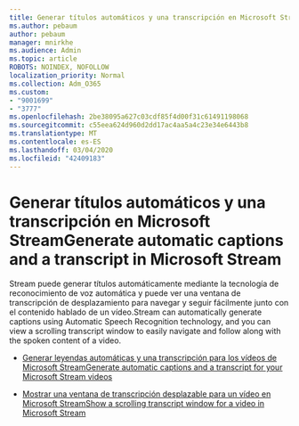 ```yaml
---
title: Generar títulos automáticos y una transcripción en Microsoft Stream
ms.author: pebaum
author: pebaum
manager: mnirkhe
ms.audience: Admin
ms.topic: article
ROBOTS: NOINDEX, NOFOLLOW
localization_priority: Normal
ms.collection: Adm_O365
ms.custom:
- "9001699"
- "3777"
ms.openlocfilehash: 2be38095a627c03cdf85f4d00f31c61491198068
ms.sourcegitcommit: c55eea624d960d2dd17ac4aa5a4c23e34e6443b8
ms.translationtype: MT
ms.contentlocale: es-ES
ms.lasthandoff: 03/04/2020
ms.locfileid: "42409183"
---
```

# <a name="generate-automatic-captions-and-a-transcript-in-microsoft-stream"></a><span data-ttu-id="40950-102">Generar títulos automáticos y una transcripción en Microsoft Stream</span><span class="sxs-lookup"><span data-stu-id="40950-102">Generate automatic captions and a transcript in Microsoft Stream</span></span>

<span data-ttu-id="40950-103">Stream puede generar títulos automáticamente mediante la tecnología de reconocimiento de voz automática y puede ver una ventana de transcripción de desplazamiento para navegar y seguir fácilmente junto con el contenido hablado de un vídeo.</span><span class="sxs-lookup"><span data-stu-id="40950-103">Stream can automatically generate captions using Automatic Speech Recognition technology, and you can view a scrolling transcript window to easily navigate and follow along with the spoken content of a video.</span></span>

- [<span data-ttu-id="40950-104">Generar leyendas automáticas y una transcripción para los vídeos de Microsoft Stream</span><span class="sxs-lookup"><span data-stu-id="40950-104">Generate automatic captions and a transcript for your Microsoft Stream videos</span></span>](https://docs.microsoft.com/stream/portal-autogenerate-captions)

- [<span data-ttu-id="40950-105">Mostrar una ventana de transcripción desplazable para un vídeo en Microsoft Stream</span><span class="sxs-lookup"><span data-stu-id="40950-105">Show a scrolling transcript window for a video in Microsoft Stream</span></span>](https://docs.microsoft.com/stream/portal-configure-transcript-mode)
